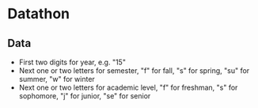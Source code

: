 # Datathon
## Data
- First two digits for year, e.g. "15"
- Next one or two letters for semester, "f" for fall, "s" for spring, "su" for summer, "w" for winter
- Next one or two letters for academic level, "f" for freshman, "s" for sophomore, "j" for junior, "se" for senior
